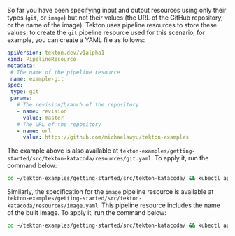 So far you have been specifying input and output resources using only their
types (`git`, or `image`) but not their values (the URL of the GitHub
repository, or the name of the image). Tekton uses pipeline resources to
store these values; to create the `git` pipeline resource used for this
scenario, for example, you can create a YAML file as follows:

```yaml
apiVersion: tekton.dev/v1alpha1
kind: PipelineResource
metadata:
 # The name of the pipeline resource
 name: example-git
spec:
 type: git
 params:
   # The revision/branch of the repository
   - name: revision
     value: master
   # The URL of the repository
   - name: url
     value: https://github.com/michaelawyu/tekton-examples
```

The example above is also available at
`tekton-examples/getting-started/src/tekton-katacoda/resources/git.yaml`. To
apply it, run the command below:

```sh
cd ~/tekton-examples/getting-started/src/tekton-katacoda/ && kubectl apply -f resources/git.yaml
```

Similarly, the specification for the `image` pipeline resource is
available at `tekton-examples/getting-started/src/tekton-katacoda/resources/image.yaml`.
This pipeline resource includes the name of the built image. To apply it,
run the command below:

```sh
cd ~/tekton-examples/getting-started/src/tekton-katacoda/ && kubectl apply -f resources/image.yaml
```